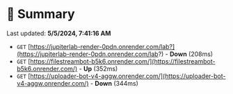 # 📖 Summary
Last updated: **5/5/2024, 7:41:16 AM**

- `GET` [https://jupiterlab-render-0pdn.onrender.com/lab?](https://jupiterlab-render-0pdn.onrender.com/lab?) - **Down** (208ms)
- `GET` [https://filestreambot-b5k6.onrender.com/](https://filestreambot-b5k6.onrender.com/) - **Up** (352ms)
- `GET` [https://uploader-bot-v4-aggw.onrender.com/](https://uploader-bot-v4-aggw.onrender.com/) - **Down** (344ms)
